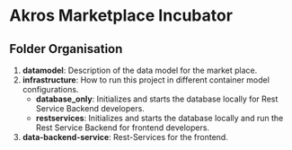 # Akros Marketplace Incubator

## Folder Organisation
1. **datamodel**: Description of the data model for the market place.
2. **infrastructure**: How to run this project in different container model configurations.
	- **database_only**: Initializes and starts the database locally for Rest Service Backend developers.
	- **restservices**: Initializes and starts the database locally and run the Rest Service Backend for frontend developers.
3. **data-backend-service**: Rest-Services for the frontend.
	